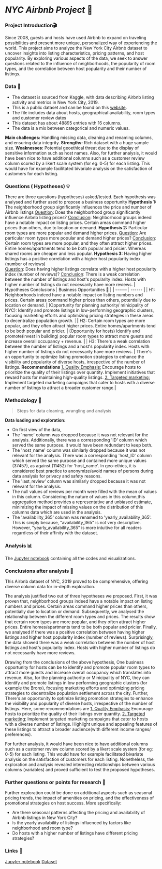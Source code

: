 # _NYC Airbnb  Project_ 🏡

### Project Introduction🎬

Since 2008, guests and hosts have used Airbnb to expand on traveling possibilities and present more unique, personalized way of experiencing the world. This project aims to analyze the New York City Airbnb dataset to uncover insights into listing characteristics, pricing patterns, and host popularity. By exploring various aspects of the data, we seek to answer questions related to the influence of neighborhoods, the popularity of room types, and the correlation between host popularity and their number of listings.

### Data 🧱

- The dataset is sourced from Kaggle, with data describing Airbnb listing activity and metrics in New York City, 2019.
- This is a public dataset and can be found on this [website]( https://www.kaggle.com/datasets/dgomonov/new-york-city-airbnb-open-data).
- The file includes data about hosts, geographical availability, room types and customer review dates
- This dataset has about 48895  entries with 16 columns.
- The data is a mix between categorical and numeric values.

**Main challenges:** Handling missing data, cleaning and renaming columns, and ensuring data integrity.
**Strengths:** Rich dataset with a huge sample size.
**Weaknesses:** Potential geoethical threat due to the display of sensitive information such as host names. Also, for further analysis, it would have been nice to have additional columns such as a customer review column scored by a likert scale system (for eg: 0-5) for each listing. This would have for example facilitated  bivariate analysis on the satisfaction of customers for each listing.

### Questions ( Hypotheses) 💡

There are three questions (hypotheses) asked/tested. Each hypothesis was analysed and further used to propose a business opportunity
**Hypothesis 1:** The neighborhood group significantly influences the price and number of Airbnb listings
[Question](Node.js): Does the neighborhood group significantly influence Airbnb listing prices? 
[Conclusion](Node.js): Neighborhood groups indeed have a notable impact on listing prices. Certain areas command higher prices than others, due to location or demand.
**Hypothesis 2:** Particular room types are more popular and demand higher prices.
[Question](Node.js): Are particular room types more popular and demand higher prices?
[Conclusion](Node.js):  Certain room types are more popular, and they often attract higher prices. Entire homes/apartments tend to be both popular and pricier. Whereas shared rooms are cheaper and less popular.
**Hypothesis 3:** Having higher listings has a positive correlation with a higher host popularity index (number of reviews)  
[Question](Node.js): Does having higher listings correlate with a higher host popularity index (number of reviews)?
[Conclusion](Node.js): There is a weak correlation between the number of listings and host's popularity index. Hosts with higher number of listings do not necessarily have more reviews.
| Hypotheses Conclusions | Business Opportunities 🎯 |
| ------ | ------ |
| H1:  Neighborhoods indeed have a notable impact on listing numbers and prices. Certain areas command higher prices than others, potentially due to location or demand.  | (Opportunity for planning authority/ minicipality of NYC): Identify and promote listings in low-performing geographic clusters, focusing marketing efforts and optimizing pricing strategies in these areas to decentralize population growth. |
| H2:  Certain room types are more popular, and they often attract higher prices. Entire homes/apartments tend to be both popular and pricier. | (Opportunity for hosts) Identify and promote(invest in building) popular room types to attract more guests and increase overall occupancy + revenue.   |
| H3: There's a weak correlation between the number of listings and a host's popularity index. Hosts with higher number of listings do not necessarily have more reviews.  | There's an opportunity to optimize listing promotion strategies to enhance the visibility and popularity of diverse hosts, irrespective of the number of listings. **Recommendations** [1. Quality Emphasis:](Node.js) Encourage hosts to prioritize the quality of their listings over quantity. Implement initiatives that reward hosts for maintaining high-quality listings. [2. Targeted marketing:](Node.js) Implement targeted marketing campaigns that cater to hosts with a diverse number of listings to attract a broader customer range.|


### Methodology 🧪
>Steps for data cleaning, wrangling and analysis

**Data loading and exploration:**
- On first view of the data, 
- The 'name' column was dropped because it was not relevant for the analysis. Additionally, there was a corresponding 'ID' column which served the same purpose. it would have been redundant to keep both.
- The 'host_name' column was similarly dropped because it was not relevant for the analysis. There was a corresponding 'host_ID' column which served the same purpose and contained more unique values (37457), as against (11452) for 'host_name'. In geo-ethics, it is considered best practice to anonymize/avoid names of persons during data analysis for privacy and safety reasons.
- The 'last_review' column was similarly dropped because it was not relevant for the analysis.
- The null values of reviews per month were filled with the mean of values in this column. Considering the nature of values in this column,this aggregation method provides a representative and unbiased estimate, minimizing the impact of missing values on the distribution of this columns data which are used in the analysis.
- The 'availability_365' column was renamed to 'yearly_availability_365'. This is simply because, "availability_365" is not very descriptive. However, "yearly_availability_365" is more intuitive for all readers regardless of their affinity with the dataset.

### Analysis 📊

The [Jupyter notebook](https://github.com/RoyJoannides/Roy_project/tree/main/notebook) containing all the codes and visualizations.

### Conclusions after analysis 🏁
This Airbnb dataset of NYC, 2019 proved to be comprehensive, offering diverse column data for in-depth exploration.

The analysis justified two out of three hypotheses we proposed.
First, it was proven that, neighborhood groups indeed have a notable impact on listing numbers and prices. Certain areas command higher prices than others, potentially due to location or demand. Subsequently, we analysed the relationship between the different room types and prices. The results show that certain room types are more popular, and they often attract higher prices. Entire homes/apartments tend to be both popular and pricier. Finally, we analysed if there was a positive correlation between having higher listings and higher host popularity index (number of reviews). Surprisingly, the data showed there was a weak correlation between the number of host listings and host's popularity index. Hosts with higher number of listings do not necessarily have more reviews.

Drawing from the conclusions of the above hypothesis, One business opportunity for hosts can be to identify and promote popular room types to attract more guests and increase overall occupancy which translates into revenue. Also, for the planning authority or Minicipality of NYC, they can identify and promote listings in low performing geographic clusters (for example the Bronx), focusing marketing efforts and optimizing pricing strategies to decentralize population settlement across the city. Further, There's an opportunity to optimize listing promotion strategies to enhance the visibility and popularity of diverse hosts, irrespective of the number of listings. Here, some recommendations are [1. Quality Emphasis:](Node.js) Encourage hosts to prioritize the quality of their listings over quantity. [2. Targeted marketing:](Node.js) Implement targeted marketing campaigns that cater to hosts with a diverse number of listings. Highlight unique and appealing features of these listings to attract a broader audience(with different income ranges/ preferences).

For further analysis, it would have been nice to have additional columns such as a customer review column scored by a likert scale system (for eg: 0-5) for each listing. This would have for example facilitated  bivariate analysis on the satisfaction of customers for each listing. Nonetheless, the exploration and analysis revealed interesting relationships between various columns (variables) and proved sufficient to test the proposed hypotheses. 

### Further questions or points for research 💭
Further exploration could be done on additional aspects such as seasonal pricing trends, the impact of amenities on pricing, and the effectiveness of promotional strategies on host success. More specifically:
 - Are there seasonal patterns affecting the pricing and availability of Airbnb listings in New York City?
 - Is the yearly availability of listings influenced by factors like neighborhood and room type?
 - Do hosts with a higher number of listings have different pricing strategies?
 
### Links 🔗
[Jupyter notebook](https://github.com/RoyJoannides/Roy_project/tree/main/notebook)
[Dataset](https://github.com/RoyJoannides/Roy_project/tree/main/data) 
